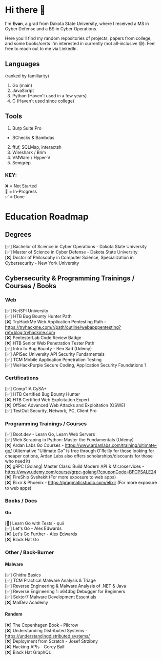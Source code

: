 # Hi there 👋

I'm <b>Evan</b>, a grad from Dakota State University, where I received a MS in Cyber Defense and a BS in Cyber Operations.

Here you'll find my random repositories of projects, papers from college, and some books/certs I'm interested in currently (not all-inclusive 😅). Feel free to reach out to me via LinkedIn.

## Languages
(ranked by familiarity)
1. Go (main)
2. JavaScript
3. Python (Haven't used in a few years)
4. C (Haven't used since college)

## Tools
1. Burp Suite Pro
  - BChecks & Bambdas
2. ffuf, SQLMap, interactsh
3. Wireshark / Brim
4. VMWare / Hyper-V
5. Semgrep

### KEY:
❌ = Not Started
<br>
🔄 = In-Progress
<br>
✅ = Done

# Education Roadmap
## Degrees
[✅] Bachelor of Science in Cyber Operations - Dakota State University
<br>
[✅] Master of Science in Cyber Defense - Dakota State University
<br>
[❌] Doctor of Philosophy in Computer Science, Specialization in Cybersecurity - New York University

## Cybersecurity & Programming Trainings / Courses / Books
### Web
[✅] NetSPI University
<br>
[✅] HTB Bug Bounty Hunter Path
<br>
[❌] TryHackMe Web Application Pentesting Path - https://tryhackme.com/r/path/outline/webapppentesting?ref=blog.tryhackme.com
<br>
[❌] PentesterLab Code Review Badge
<br>
[❌] HTB Senior Web Penetration Tester Path
<br>
[✅] Intro to Bug Bounty - Ben Sad (Udemy)
<br>
[✅] APISec University API Security Fundamentals
<br>
[✅] TCM Mobile Application Penetration Testing
<br>
[✅] WeHackPurple Secure Coding, Application Security Foundations 1
<br>

### Certifications
[✅] CompTIA CySA+
<br>
[✅] HTB Certified Bug Bounty Hunter
<br>
[❌] HTB Certified Web Exploitation Expert
<br>
[❌] OffSec Advanced Web Attacks and Exploitation (OSWE)
<br>
[✅] TestOut Security, Network, PC, Client Pro
<br>

### Programming Trainings / Courses
[✅] Boot.dev - Learn Go, Learn Web Servers
<br>
[✅] Web Scraping in Python: Master the Fundamentals (Udemy)
<br>
[❌] Ardan Labs Go Courses - https://www.ardanlabs.com/training/ultimate-go/ (Alternative "Ultimate Go" is free through O'Reilly for those looking for cheaper options, Ardan Labs also offers scholarships/discounts for those who need it)
<br>
[❌] gRPC [Golang] Master Class: Build Modern API & Microservices - https://www.udemy.com/course/grpc-golang/?couponCode=BFCPSALE24
<br>
[❌] FireShip Sveltekit (For more exposure to web apps)
<br>
[❌] Elixir & Phoenix - https://pragmaticstudio.com/elixir (For more exposure to web apps)
<br>

### Books / Docs
#### Go
[🔄] Learn Go with Tests - quii
<br>
[✅] Let's Go - Alex Edwards
<br>
[❌] Let's Go Further - Alex Edwards
<br>
[❌] Black Hat Go
<br>

### Other / Back-Burner
#### Malware
[✅] Ghidra Basics
<br>
[✅] TCM Practical Malware Analysis & Triage
<br>
[✅] Reverse Engineering & Malware Analysis of .NET & Java
<br>
[✅] Reverse Engineering 1: x64dbg Debugger for Beginners
<br>
[✅] Sektor7 Malware Development Essentials
<br>
[❌] MalDev Academy
<br>

#### Random
[❌] The Copenhagen Book - Pilcrow
<br>
[❌] Understanding Distributed Systems - https://understandingdistributed.systems/
<br>
[❌] Deployment from Scratch - Josef Strzibny
<br>
[❌] Hacking APIs - Corey Ball
<br>
[❌] Black Hat GraphQL
<br>

